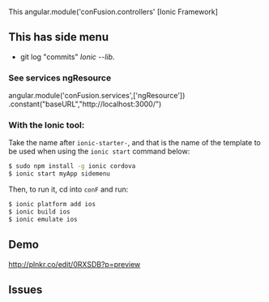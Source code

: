 This angular.module('conFusion.controllers' [Ionic Framework]

## This has side menu 
* git log "commits"
*Ionic --lib*. 

### See services ngResource
angular.module('conFusion.services',['ngResource'])
.constant("baseURL","http://localhost:3000/")



### With the Ionic tool:

Take the name after `ionic-starter-`, and that is the name of the template to be used when using the `ionic start` command below:

```bash
$ sudo npm install -g ionic cordova
$ ionic start myApp sidemenu
```

Then, to run it, cd into `conF` and run:

```bash
$ ionic platform add ios
$ ionic build ios
$ ionic emulate ios
```


## Demo
http://plnkr.co/edit/0RXSDB?p=preview

## Issues
